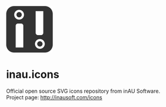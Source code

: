 <img src="https://raw.githubusercontent.com/inausoft/icons/master/inauicons.png" width="125"/>

# inau.icons
Official open source SVG icons repository from inAU Software.  
Project page: http://inausoft.com/icons
